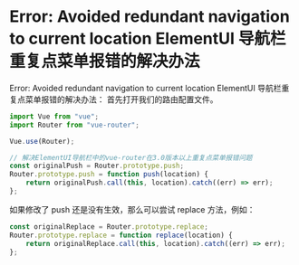 # Error: Avoided redundant navigation to current location ElementUI 导航栏重复点菜单报错的解决办法

Error: Avoided redundant navigation to current location ElementUI 导航栏重复点菜单报错的解决办法：
首先打开我们的路由配置文件。

```js
import Vue from "vue";
import Router from "vue-router";

Vue.use(Router);

// 解决ElementUI导航栏中的vue-router在3.0版本以上重复点菜单报错问题
const originalPush = Router.prototype.push;
Router.prototype.push = function push(location) {
    return originalPush.call(this, location).catch((err) => err);
};
```

如果修改了 push 还是没有生效，那么可以尝试 replace 方法，例如：

```js
const originalReplace = Router.prototype.replace;
Router.prototype.replace = function replace(location) {
    return originalReplace.call(this, location).catch((err) => err);
};
```
